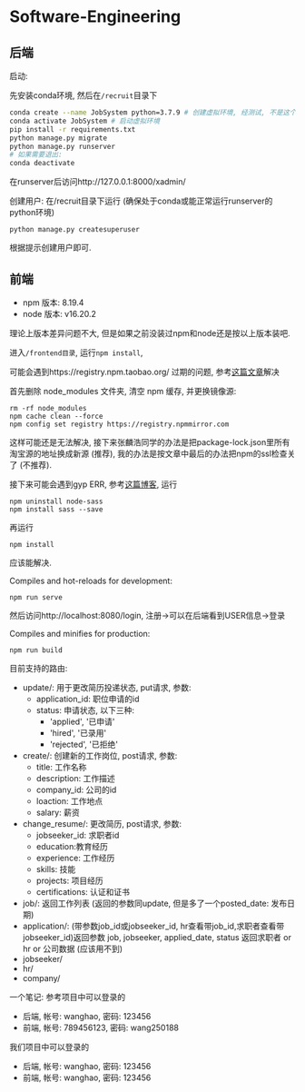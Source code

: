 # Software-Engineering
## 后端

启动:

先安装conda环境, 然后在`/recruit`目录下
```bash
conda create --name JobSystem python=3.7.9 # 创建虚拟环境, 经测试, 不是这个python版本可能会出兼容性问题
conda activate JobSystem # 启动虚拟环境
pip install -r requirements.txt
python manage.py migrate
python manage.py runserver
# 如果需要退出:
conda deactivate
```
在runserver后访问http://127.0.0.1:8000/xadmin/

创建用户:
在/recruit目录下运行 (确保处于conda或能正常运行runserver的python环境)
```
python manage.py createsuperuser
```
根据提示创建用户即可.

## 前端
- npm 版本: 8.19.4
- node 版本: v16.20.2

理论上版本差异问题不大, 但是如果之前没装过npm和node还是按以上版本装吧.

进入`/frontend目录`, 运行`npm install`, 

可能会遇到https://registry.npm.taobao.org/ 过期的问题, 参考[这篇文章](https://juejin.cn/post/7336466381801324607)解决

首先删除 node_modules 文件夹, 清空 npm 缓存, 并更换镜像源:

```
rm -rf node_modules
npm cache clean --force
npm config set registry https://registry.npmmirror.com
```
这样可能还是无法解决, 接下来张麟浩同学的办法是把package-lock.json里所有淘宝源的地址换成新源 (推荐), 我的办法是按文章中最后的办法把npm的ssl检查关了 (不推荐).

接下来可能会遇到gyp ERR, 参考[这篇博客](https://github.com/nodejs/node-gyp/tree/main/docs#readme), 运行
```
npm uninstall node-sass
npm install sass --save
```
再运行
```
npm install
```
应该能解决.

Compiles and hot-reloads for development:
```
npm run serve
```

然后访问http://localhost:8080/login, 注册->可以在后端看到USER信息->登录


Compiles and minifies for production:
```
npm run build
```

目前支持的路由:
- update/: 用于更改简历投递状态, put请求, 参数: 
  - application_id: 职位申请的id
  - status: 申请状态, 以下三种:
    - 'applied', '已申请'
    - 'hired', '已录用'
    - 'rejected', '已拒绝'
- create/: 创建新的工作岗位, post请求, 参数:
  - title: 工作名称
  - description: 工作描述
  - company_id: 公司的id 
  - loaction: 工作地点
  - salary: 薪资
- change_resume/: 更改简历, post请求, 参数: 
  - jobseeker_id: 求职者id 
  - education:教育经历 
  - experience: 工作经历 
  - skills: 技能 
  - projects: 项目经历 
  - certifications: 认证和证书
- job/: 返回工作列表 (返回的参数同update, 但是多了一个posted_date: 发布日期) 
- application/: (带参数job_id或jobseeker_id, hr查看带job_id,求职者查看带jobseeker_id)返回参数 job, jobseeker, applied_date, status
返回求职者 or hr or 公司数据 (应该用不到) 
- jobseeker/
- hr/
- company/

一个笔记: 参考项目中可以登录的
- 后端, 帐号: wanghao, 密码: 123456
- 前端, 帐号: 789456123, 密码: wang250188

我们项目中可以登录的
- 后端, 帐号: wanghao, 密码: 123456
- 前端, 帐号: wanghao, 密码: 123456